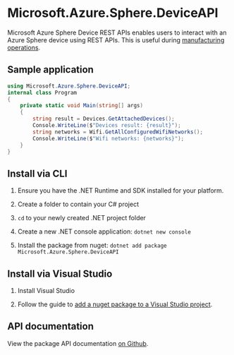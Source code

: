 # Microsoft.Azure.Sphere.DeviceAPI

Microsoft Azure Sphere Device REST APIs enables users to interact with an Azure Sphere device using REST APIs. This is useful during [manufacturing operations](https://docs.microsoft.com/en-us/azure-sphere/hardware/manufacturing-guide).

## Sample application

```c#
using Microsoft.Azure.Sphere.DeviceAPI;
internal class Program
{
    private static void Main(string[] args)
    {
        string result = Devices.GetAttachedDevices();
        Console.WriteLine($"Devices result: {result}");
        string networks = Wifi.GetAllConfiguredWifiNetworks();
        Console.WriteLine($"Wifi networks: {networks}");
    }
}
```

## Install via CLI

1. Ensure you have the .NET Runtime and SDK installed for your platform.

1. Create a folder to contain your C# project

1. `cd` to your newly created .NET project folder

1. Create a new .NET console application: `dotnet new console`

1. Install the package from nuget: `dotnet add package Microsoft.Azure.Sphere.DeviceAPI`

## Install via Visual Studio

1. Install Visual Studio

1. Follow the guide to [add a nuget package to a Visual Studio project](https://docs.microsoft.com/en-us/nuget/quickstart/install-and-use-a-package-in-visual-studio).


## API documentation

View the package API documentation [on Github](https://github.com/Azure/azure-sphere-samples/blob/main/Manufacturing/src/README.md).